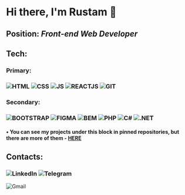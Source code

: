 # Hi there, I'm Rustam 👋
## Position: *Front-end Web Developer*
## Tech:
### Primary:
### ![HTML](https://img.shields.io/badge/-HTML-151515?logo=html5?style=for-the-badge&logo=appveyor) ![CSS](https://img.shields.io/badge/-CSS-151515?logo=css3?style=for-the-badge&logo=appveyor) ![JS](https://img.shields.io/badge/-JS-151515?logo=javascript) ![REACTJS](https://img.shields.io/badge/-REACTJS-151515?logo=react) ![GIT](https://img.shields.io/badge/-GIT-151515?logo=git)
### Secondary:
### ![BOOTSTRAP](https://img.shields.io/badge/-BOOTSTRAP-151515?logo=bootstrap) ![FIGMA](https://img.shields.io/badge/-FIGMA-151515?logo=figma) ![BEM](https://img.shields.io/badge/-BEM-151515?logo=bem) ![PHP](https://img.shields.io/badge/-PHP-151515?logo=php) ![C#](https://img.shields.io/badge/-C%23-151515?logo=C#) ![.NET](https://img.shields.io/badge/-.NET-151515?logo=.net)

####  • You can see my projects under this block in pinned repositories, but there are more of them - [HERE](https://github.com/ramrusgit?tab=repositories)

## Contacts:
### ![LinkedIn](https://img.shields.io/badge/-LinkedIn-royalblue?logo=linkedin?style=for-the-badge&logo=appveyor) ![Telegram](https://img.shields.io/badge/-Telegram-24151201?logo=telegram?style=for-the-badge&logo=appveyor)
![Gmail](https://img.shields.io/badge/-rustamramazanovworkmail@gmail.com-202020?style=for-the-badge&logo=appveyor)
